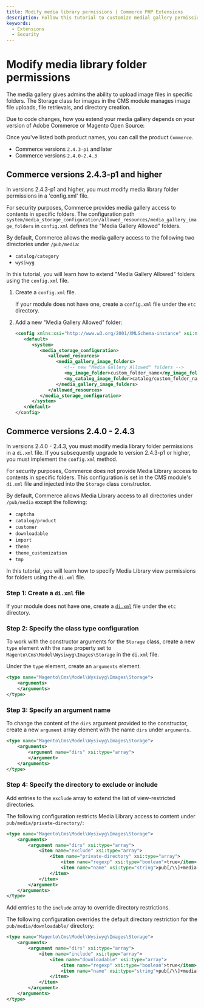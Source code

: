 ```yaml
---
title: Modify media library permissions | Commerce PHP Extensions
description: Follow this tutorial to customize medial gallery permissions for your Adobe Commerce or Magento Open Source extension.
keywords:
  - Extensions
  - Security
--- 
```


# Modify media library folder permissions

The media gallery gives admins the ability to upload image files in specific folders. The Storage class for images in the CMS module manages image file uploads, file retrievals, and directory creation.

Due to code changes, how you extend your media gallery depends on your version of Adobe Commerce or Magento Open Source:

Once you've listed both product names, you can call the product `Commerce`.

-  Commerce versions `2.4.3-p1` and later
-  Commerce versions `2.4.0-2.4.3`

## Commerce versions 2.4.3-p1 and higher

In versions 2.4.3-p1 and higher, you must modify media library folder permissions in a 'config.xml' file.

For security purposes, Commerce provides media gallery access to contents in specific folders. The configuration path `system/media_storage_configuration/allowed_resources/media_gallery_image_folders` in `config.xml` defines the "Media Gallery Allowed" folders.

By default, Commerce allows the media gallery access to the following two directories under `/pub/media`:

-  `catalog/category`
-  `wysiwyg`

In this tutorial, you will learn how to extend "Media Gallery Allowed" folders using the `config.xml` file.

1. Create a `config.xml` file.

    If your module does not have one, create a `config.xml` file under the `etc` directory.

1. Add a new "Media Gallery Allowed" folder:

   ```xml
   <config xmlns:xsi="http://www.w3.org/2001/XMLSchema-instance" xsi:noNamespaceSchemaLocation="urn:magento:module:Magento_Store:etc/config.xsd">
      <default>   
         <system>
            <media_storage_configuration>
               <allowed_resources>
                  <media_gallery_image_folders>
                     <!-- new "Media Gallery Allowed" folders -->
                     <my_image_folder>custom_folder_name</my_image_folder>
                     <my_catalog_image_folder>catalog/custom_folder_name</my_catalog_image_folder>
                  </media_gallery_image_folders>
               </allowed_resources>
            </media_storage_configuration>
         </system>
      </default>
   </config>
   ```

## Commerce versions 2.4.0 - 2.4.3

In versions 2.4.0 - 2.4.3, you must modify media library folder permissions in a `di.xml` file. If you subsequently upgrade to version 2.4.3-p1 or higher, you must implement the `config.xml` method.

For security purposes, Commerce does not provide Media Library access to contents in specific folders. This configuration is set in the CMS module's `di.xml` file and injected into the `Storage` class constructor.

By default, Commerce allows Media Library access to all directories under `/pub/media` except the following:

-  `captcha`
-  `catalog/product`
-  `customer`
-  `downloadable`
-  `import`
-  `theme`
-  `theme_customization`
-  `tmp`

In this tutorial, you will learn how to specify Media Library view permissions for folders using the `di.xml` file.

### Step 1: Create a `di.xml` file

If your module does not have one, create a [`di.xml`] file under the `etc` directory.

### Step 2: Specify the class type configuration

To work with the constructor arguments for the `Storage` class, create a new `type` element with the `name` property set to `Magento\Cms\Model\Wysiwyg\Images\Storage` in the `di.xml` file.

Under the `type` element, create an `arguments` element.

```xml
<type name="Magento\Cms\Model\Wysiwyg\Images\Storage">
    <arguments>
    </arguments>
</type>
```

### Step 3: Specify an argument name

To change the content of the `dirs` argument provided to the constructor, create a new `argument` array element with the name `dirs` under `arguments`.

```xml
<type name="Magento\Cms\Model\Wysiwyg\Images\Storage">
    <arguments>
        <argument name="dirs" xsi:type="array">
        </argument>
    </arguments>
</type>
```

### Step 4: Specify the directory to exclude or include

Add entries to the `exclude` array to extend the list of view-restricted directories.

The following configuration restricts Media Library access to content under `pub/media/private-directory/`:

```xml
<type name="Magento\Cms\Model\Wysiwyg\Images\Storage">
    <arguments>
        <argument name="dirs" xsi:type="array">
            <item name="exclude" xsi:type="array">
                <item name="private-directory" xsi:type="array">
                    <item name="regexp" xsi:type="boolean">true</item>
                    <item name="name" xsi:type="string">pub[/\\]+media[/\\]+private-directory[/\\]*$</item>
                </item>
            </item>
        </argument>
    </arguments>
</type>
```

Add entries to the `include` array to override directory restrictions.

The following configuration overrides the default directory restriction for the `pub/media/downloadable/` directory:

```xml
<type name="Magento\Cms\Model\Wysiwyg\Images\Storage">
    <arguments>
        <argument name="dirs" xsi:type="array">
            <item name="include" xsi:type="array">
                <item name="downloadable" xsi:type="array">
                    <item name="regexp" xsi:type="boolean">true</item>
                    <item name="name" xsi:type="string">pub[/\\]+media[/\\]+downloadable[/\\]*$</item>
                </item>
            </item>
        </argument>
    </arguments>
</type>
```

[`di.xml`]: ../../development/build/dependency-injection-file.md
[Storage class]: https://github.com/magento/magento2/blob/2.4/app/code/Magento/Cms/Model/Wysiwyg/Images/Storage.php
